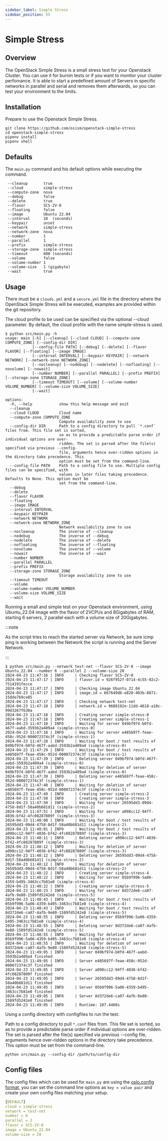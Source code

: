 ```yaml
---
sidebar_label: Simple Stress
sidebar_position: 55
---
```


# Simple Stress

## Overview
The OpenStack Simple Stress is a small stress test for your Openstack Cluster. You can use it for burnin tests or if you want to monitor your cluster perfomance.
It is able to start a predefined amount of Servers in specific networks in parallel and serial and removes them afterwards, so you can test your environment to the limits.

## Installation
Prepare to use the Openstack Simple Stress.

```
git clone https://github.com/osism/openstack-simple-stress
cd openstack-simple-stress
pipenv install
pipenv shell
```

## Defaults

The `main.py` command and his default options while executing the command.

```
 --cleanup       true
 --cloud         simple-stress
 --compute-zone  nova
 --debug         false
 --delete        true
 --flavor        SCS-2V-8
 --floating      false
 --image         Ubuntu 22.04
 --interval      10  (seconds)
 --keypair       unset
 --network       simple-stress
 --network-zone  nova
 --number        1
 --parallel      1
 --prefix        simple-stress
 --storage-zone  simple-stress
 --timeout       600 (seconds)
 --volume        false
 --volume-number 1
 --volume-size   1 (gigabyte)
 --wait          true
```

## Usage

There must be a `clouds.yml` and a `secure.yml` file in the directory where the OpenStack Simple Stress will be executed, examples are provided within the git repository.

The cloud profile to be used can be specified via the optional --cloud parameter. By default, the cloud profile with the name simple-stress is used. 

```
$ python src/main.py -h
usage: main [-h] [--cleanup] [--cloud CLOUD] [--compute-zone COMPUTE_ZONE] [--config-dir DIR]
            [--config-file PATH] [--debug] [--delete] [--flavor FLAVOR] [--floating] [--image IMAGE]
            [--interval INTERVAL] [--keypair KEYPAIR] [--network NETWORK] [--network-zone NETWORK_ZONE]
            [--nocleanup] [--nodebug] [--nodelete] [--nofloating] [--novolume] [--nowait]
            [--number NUMBER] [--parallel PARALLEL] [--prefix PREFIX] [--storage-zone STORAGE_ZONE]
            [--timeout TIMEOUT] [--volume] [--volume-number VOLUME_NUMBER] [--volume-size VOLUME_SIZE]
            [--wait]

options:
  -h, --help            show this help message and exit
  --cleanup
  --cloud CLOUD         Cloud name
  --compute-zone COMPUTE_ZONE
                        Compute availability zone to use
  --config-dir DIR      Path to a config directory to pull `*.conf` files from. This file set is sorted,
                        so as to provide a predictable parse order if individual options are over-
                        ridden. The set is parsed after the file(s) specified via previous --config-
                        file, arguments hence over-ridden options in the directory take precedence. This
                        option must be set from the command-line.
  --config-file PATH    Path to a config file to use. Multiple config files can be specified, with
                        values in later files taking precedence. Defaults to None. This option must be
                        set from the command-line.
  --debug
  --delete
  --flavor FLAVOR
  --floating
  --image IMAGE
  --interval INTERVAL
  --keypair KEYPAIR
  --network NETWORK
  --network-zone NETWORK_ZONE
                        Network availability zone to use
  --nocleanup           The inverse of --cleanup
  --nodebug             The inverse of --debug
  --nodelete            The inverse of --delete
  --nofloating          The inverse of --floating
  --novolume            The inverse of --volume
  --nowait              The inverse of --wait
  --number NUMBER
  --parallel PARALLEL
  --prefix PREFIX
  --storage-zone STORAGE_ZONE
                        Storage availability zone to use
  --timeout TIMEOUT
  --volume
  --volume-number VOLUME_NUMBER
  --volume-size VOLUME_SIZE
  --wait
```

Running a small and simple test on your Openstack environment, using Ubuntu_22.04 image with the flavor of 2VCPUs and 8Gigabytes of RAM, starting 6 servers, 2 parallel each with a volume size of 20Gigabytes.

:::note

As the script tries to reach the started server via Network, be sure icmp ping is working between the Network the script is running and the Server Network.

:::


```
$ python src/main.py --network test-net --flavor SCS-2V-8 --image Ubuntu_22.04 --number 6 --parallel 2 --volume-size 20
2024-04-23 11:47:16 | INFO     | Checking flavor SCS-2V-8
2024-04-23 11:47:17 | INFO     | flavor.id = 926f952f-0714-4c55-92c2-7514191fecce
2024-04-23 11:47:17 | INFO     | Checking image Ubuntu_22.04
2024-04-23 11:47:17 | INFO     | image.id = 667649d6-e828-403b-8871-15dde7b9ce85
2024-04-23 11:47:17 | INFO     | Checking network test-net
2024-04-23 11:47:18 | INFO     | network.id = 9688192e-11dd-4618-a18c-99d3267f630a
2024-04-23 11:47:18 | INFO     | Creating server simple-stress-0
2024-04-23 11:47:18 | INFO     | Creating server simple-stress-1
2024-04-23 11:47:18 | INFO     | Waiting for server 049bf974-b0fd-467f-aabd-3593b2a409a4 (simple-stress-0)
2024-04-23 11:47:18 | INFO     | Waiting for server e485697f-feae-458c-952d-000072374c3f (simple-stress-1)
2024-04-23 11:47:28 | INFO     | Waiting for boot / test results of 049bf974-b0fd-467f-aabd-3593b2a409a4 (simple-stress-0)
2024-04-23 11:47:29 | INFO     | Waiting for boot / test results of e485697f-feae-458c-952d-000072374c3f (simple-stress-1)
2024-04-23 11:47:39 | INFO     | Deleting server 049bf974-b0fd-467f-aabd-3593b2a409a4 (simple-stress-0)
2024-04-23 11:47:39 | INFO     | Waiting for deletion of server 049bf974-b0fd-467f-aabd-3593b2a409a4 (simple-stress-0)
2024-04-23 11:47:39 | INFO     | Deleting server e485697f-feae-458c-952d-000072374c3f (simple-stress-1)
2024-04-23 11:47:40 | INFO     | Waiting for deletion of server e485697f-feae-458c-952d-000072374c3f (simple-stress-1)
2024-04-23 11:47:49 | INFO     | Creating server simple-stress-2
2024-04-23 11:47:50 | INFO     | Creating server simple-stress-3
2024-04-23 11:47:50 | INFO     | Waiting for server 26595dd3-09d4-4758-8d1f-58a40b681d11 (simple-stress-2)
2024-04-23 11:47:51 | INFO     | Waiting for server a098cc12-94ff-4036-bf42-4fc08287809f (simple-stress-3)
2024-04-23 11:48:00 | INFO     | Waiting for boot / test results of 26595dd3-09d4-4758-8d1f-58a40b681d11 (simple-stress-2)
2024-04-23 11:48:01 | INFO     | Waiting for boot / test results of a098cc12-94ff-4036-bf42-4fc08287809f (simple-stress-3)
2024-04-23 11:48:11 | INFO     | Deleting server a098cc12-94ff-4036-bf42-4fc08287809f (simple-stress-3)
2024-04-23 11:48:12 | INFO     | Waiting for deletion of server a098cc12-94ff-4036-bf42-4fc08287809f (simple-stress-3)
2024-04-23 11:48:12 | INFO     | Deleting server 26595dd3-09d4-4758-8d1f-58a40b681d11 (simple-stress-2)
2024-04-23 11:48:12 | INFO     | Waiting for deletion of server 26595dd3-09d4-4758-8d1f-58a40b681d11 (simple-stress-2)
2024-04-23 11:48:22 | INFO     | Creating server simple-stress-4
2024-04-23 11:48:22 | INFO     | Waiting for server 05b9f996-5a06-4359-b495-3463cc7b81e0 (simple-stress-4)
2024-04-23 11:48:22 | INFO     | Creating server simple-stress-5
2024-04-23 11:48:23 | INFO     | Waiting for server 8d372de6-ca07-4afb-9e80-1589fd5242e8 (simple-stress-5)
2024-04-23 11:48:43 | INFO     | Waiting for boot / test results of 05b9f996-5a06-4359-b495-3463cc7b81e0 (simple-stress-4)
2024-04-23 11:48:43 | INFO     | Waiting for boot / test results of 8d372de6-ca07-4afb-9e80-1589fd5242e8 (simple-stress-5)
2024-04-23 11:48:55 | INFO     | Deleting server 05b9f996-5a06-4359-b495-3463cc7b81e0 (simple-stress-4)
2024-04-23 11:48:55 | INFO     | Deleting server 8d372de6-ca07-4afb-9e80-1589fd5242e8 (simple-stress-5)
2024-04-23 11:48:55 | INFO     | Waiting for deletion of server 05b9f996-5a06-4359-b495-3463cc7b81e0 (simple-stress-4)
2024-04-23 11:48:55 | INFO     | Waiting for deletion of server 8d372de6-ca07-4afb-9e80-1589fd5242e8 (simple-stress-5)
2024-04-23 11:49:05 | INFO     | Server 049bf974-b0fd-467f-aabd-3593b2a409a4 finished
2024-04-23 11:49:05 | INFO     | Server e485697f-feae-458c-952d-000072374c3f finished
2024-04-23 11:49:05 | INFO     | Server a098cc12-94ff-4036-bf42-4fc08287809f finished
2024-04-23 11:49:05 | INFO     | Server 26595dd3-09d4-4758-8d1f-58a40b681d11 finished
2024-04-23 11:49:05 | INFO     | Server 05b9f996-5a06-4359-b495-3463cc7b81e0 finished
2024-04-23 11:49:05 | INFO     | Server 8d372de6-ca07-4afb-9e80-1589fd5242e8 finished
2024-04-23 11:49:05 | INFO     | Runtime: 107.4460s
```

Using a config directory with configfiles to run the test.

Path to a config directory to pull `*.conf` files from. This file set is sorted,
so as to provide a predictable parse order if individual options are over-ridden.
The set is parsed after the file(s) specified via previous --config file, 
arguments hence over-ridden options in the directory take precedence. This
option must be set from the command-line.


```
python src/main.py --config-dir /path/to/config-dir
```

## Config files 

The config files which can be used for `main.py` are using the [oslo.config format](https://docs.openstack.org/oslo.config/latest/configuration/quickstart.html), you can set the command line options as `key = value pair` and create your own config files matching your setup.

```yaml title="mytest.conf"
[DEFAULT]
cloud = simple-stress
network = test-net
number = 6
parallel = 2
flavor = SCS-2V-8
image = Ubuntu_22.04
volume-size = 20
```


